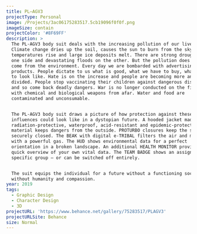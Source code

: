 ```yaml
---
title: PL—AGV3
projectType: Personal
image: /Projects/3ac06175283517.5cb19096f0f0f.png
imageSize: contain
projectColor: '#8F69FF'
description: >
  The PL-AGV3 body suit deals with the increasing pollution of our lives.
  Climate change dries up the soil, causes the sun to burn from the sky,
  temperatures rise and large ice deposits melt. There are strong droughts on
  one side and devastating floods on the other. But the pollution does not just
  come from the environment. Every day we are bombarded with advertising and
  products. People dictate to us what is good, what we have to buy, what we need
  to look like. Hate is on the increase and people are becoming more and more
  divided. People stop vaccinating their children against dangerous diseases,
  and so come back deadly dangers. War is no longer conducted on the field, but
  with chemical and biological weapons from afar. Water and food are
  contaminated and unconsumable.


  The PL-AGV3 body suit draws a picture of how protection against these
  influences could look like in a dystopian future. A hooded jacket made of a
  radiation-protective, waterproof, acid-resistant and epidemic-protecting
  material keeps dangers from the outside. PROTURBO closures keep the suit
  securely closed. The BEAK with digital e-TRIBAL filters the air and mixes it
  with a powerful gas. The HUD shows environmental data for a perfect
  orientation in a broken landscape. An additional HEALTH MONITOR provides a
  quick overview of your own vital data. The TEAM BADGE shows an assignment to a
  specific group — or can be switched off entirely.​​​​​​​


  The suit equips the individual for a future without a functioning society,
  without humanity and compassion.
year: 2019
tags:
  - Graphic Design
  - Character Design
  - 3D
projectURL: 'https://www.behance.net/gallery/75283517/PLAGV3'
projectURLSite: Behance
size: Normal
---
```



